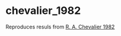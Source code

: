 # chevalier_1982
Reproduces resuls from [R. A. Chevalier 1982](http://adsabs.harvard.edu/abs/1982ApJ...259..302C)

